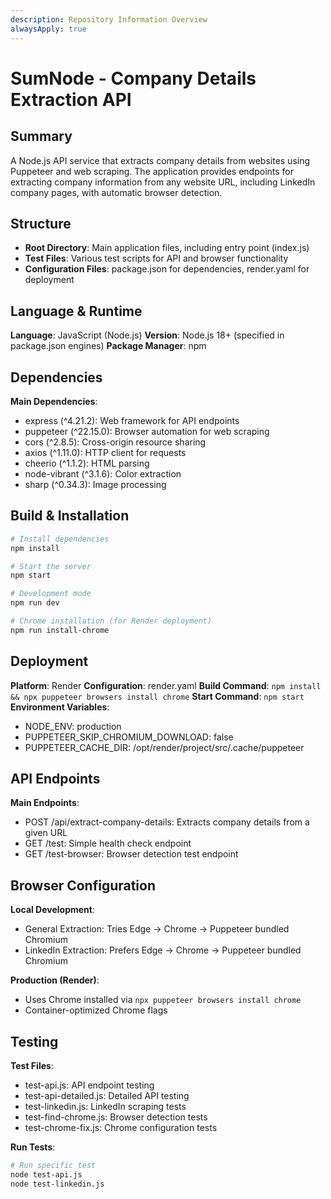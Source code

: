 ```yaml
---
description: Repository Information Overview
alwaysApply: true
---
```


# SumNode - Company Details Extraction API

## Summary
A Node.js API service that extracts company details from websites using Puppeteer and web scraping. The application provides endpoints for extracting company information from any website URL, including LinkedIn company pages, with automatic browser detection.

## Structure
- **Root Directory**: Main application files, including entry point (index.js)
- **Test Files**: Various test scripts for API and browser functionality
- **Configuration Files**: package.json for dependencies, render.yaml for deployment

## Language & Runtime
**Language**: JavaScript (Node.js)
**Version**: Node.js 18+ (specified in package.json engines)
**Package Manager**: npm

## Dependencies
**Main Dependencies**:
- express (^4.21.2): Web framework for API endpoints
- puppeteer (^22.15.0): Browser automation for web scraping
- cors (^2.8.5): Cross-origin resource sharing
- axios (^1.11.0): HTTP client for requests
- cheerio (^1.1.2): HTML parsing
- node-vibrant (^3.1.6): Color extraction
- sharp (^0.34.3): Image processing

## Build & Installation
```bash
# Install dependencies
npm install

# Start the server
npm start

# Development mode
npm run dev

# Chrome installation (for Render deployment)
npm run install-chrome
```

## Deployment
**Platform**: Render
**Configuration**: render.yaml
**Build Command**: `npm install && npx puppeteer browsers install chrome`
**Start Command**: `npm start`
**Environment Variables**:
- NODE_ENV: production
- PUPPETEER_SKIP_CHROMIUM_DOWNLOAD: false
- PUPPETEER_CACHE_DIR: /opt/render/project/src/.cache/puppeteer

## API Endpoints
**Main Endpoints**:
- POST /api/extract-company-details: Extracts company details from a given URL
- GET /test: Simple health check endpoint
- GET /test-browser: Browser detection test endpoint

## Browser Configuration
**Local Development**:
- General Extraction: Tries Edge → Chrome → Puppeteer bundled Chromium
- LinkedIn Extraction: Prefers Edge → Chrome → Puppeteer bundled Chromium

**Production (Render)**:
- Uses Chrome installed via `npx puppeteer browsers install chrome`
- Container-optimized Chrome flags

## Testing
**Test Files**:
- test-api.js: API endpoint testing
- test-api-detailed.js: Detailed API testing
- test-linkedin.js: LinkedIn scraping tests
- test-find-chrome.js: Browser detection tests
- test-chrome-fix.js: Chrome configuration tests

**Run Tests**:
```bash
# Run specific test
node test-api.js
node test-linkedin.js
```
